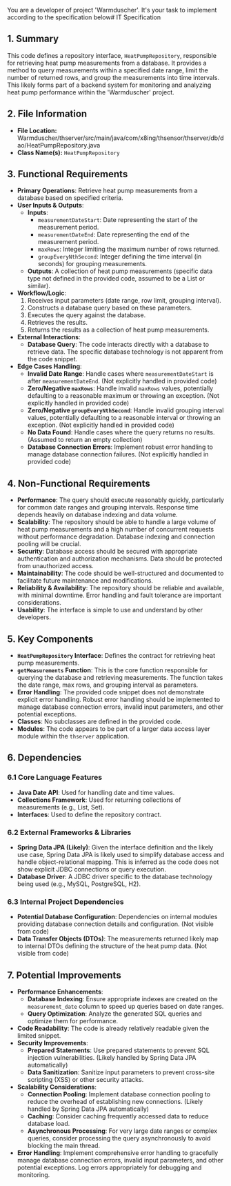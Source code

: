 You are a developer of project 'Warmduscher'. It's your task to implement according to the specification below# IT Specification

## 1. Summary
This code defines a repository interface, `HeatPumpRepository`, responsible for retrieving heat pump measurements from a database. It provides a method to query measurements within a specified date range, limit the number of returned rows, and group the measurements into time intervals. This likely forms part of a backend system for monitoring and analyzing heat pump performance within the 'Warmduscher' project.

## 2. File Information
- **File Location:** Warmduscher/thserver/src/main/java/com/x8ing/thsensor/thserver/db/dao/HeatPumpRepository.java
- **Class Name(s):** `HeatPumpRepository`

## 3. Functional Requirements
- **Primary Operations**: Retrieve heat pump measurements from a database based on specified criteria.
- **User Inputs & Outputs**:
    - **Inputs**:
        - `measurementDateStart`: Date representing the start of the measurement period.
        - `measurementDateEnd`: Date representing the end of the measurement period.
        - `maxRows`: Integer limiting the maximum number of rows returned.
        - `groupEveryNthSecond`: Integer defining the time interval (in seconds) for grouping measurements.
    - **Outputs**: A collection of heat pump measurements (specific data type not defined in the provided code, assumed to be a List or similar).
- **Workflow/Logic**:
    1. Receives input parameters (date range, row limit, grouping interval).
    2. Constructs a database query based on these parameters.
    3. Executes the query against the database.
    4. Retrieves the results.
    5. Returns the results as a collection of heat pump measurements.
- **External Interactions**:
    - **Database Query**: The code interacts directly with a database to retrieve data. The specific database technology is not apparent from the code snippet.
- **Edge Cases Handling**:
    - **Invalid Date Range**: Handle cases where `measurementDateStart` is after `measurementDateEnd`. (Not explicitly handled in provided code)
    - **Zero/Negative `maxRows`**: Handle invalid `maxRows` values, potentially defaulting to a reasonable maximum or throwing an exception. (Not explicitly handled in provided code)
    - **Zero/Negative `groupEveryNthSecond`**: Handle invalid grouping interval values, potentially defaulting to a reasonable interval or throwing an exception. (Not explicitly handled in provided code)
    - **No Data Found**: Handle cases where the query returns no results. (Assumed to return an empty collection)
    - **Database Connection Errors**: Implement robust error handling to manage database connection failures. (Not explicitly handled in provided code)

## 4. Non-Functional Requirements
- **Performance**: The query should execute reasonably quickly, particularly for common date ranges and grouping intervals.  Response time depends heavily on database indexing and data volume.
- **Scalability**: The repository should be able to handle a large volume of heat pump measurements and a high number of concurrent requests without performance degradation. Database indexing and connection pooling will be crucial.
- **Security**: Database access should be secured with appropriate authentication and authorization mechanisms.  Data should be protected from unauthorized access.
- **Maintainability**: The code should be well-structured and documented to facilitate future maintenance and modifications.
- **Reliability & Availability**: The repository should be reliable and available, with minimal downtime.  Error handling and fault tolerance are important considerations.
- **Usability**: The interface is simple to use and understand by other developers.

## 5. Key Components
- **`HeatPumpRepository` Interface**: Defines the contract for retrieving heat pump measurements.
- **`getMeasurements` Function**: This is the core function responsible for querying the database and retrieving measurements. The function takes the date range, max rows, and grouping interval as parameters.
- **Error Handling**: The provided code snippet does not demonstrate explicit error handling. Robust error handling should be implemented to manage database connection errors, invalid input parameters, and other potential exceptions.
- **Classes**: No subclasses are defined in the provided code.
- **Modules**: The code appears to be part of a larger data access layer module within the `thserver` application.

## 6. Dependencies

### 6.1 Core Language Features
- **Java Date API**: Used for handling date and time values.
- **Collections Framework**: Used for returning collections of measurements (e.g., List, Set).
- **Interfaces**: Used to define the repository contract.

### 6.2 External Frameworks & Libraries
- **Spring Data JPA (Likely)**:  Given the interface definition and the likely use case, Spring Data JPA is likely used to simplify database access and handle object-relational mapping. This is inferred as the code does not show explicit JDBC connections or query execution.
- **Database Driver**: A JDBC driver specific to the database technology being used (e.g., MySQL, PostgreSQL, H2).

### 6.3 Internal Project Dependencies
- **Potential Database Configuration**: Dependencies on internal modules providing database connection details and configuration. (Not visible from code)
- **Data Transfer Objects (DTOs)**:  The measurements returned likely map to internal DTOs defining the structure of the heat pump data. (Not visible from code)

## 7. Potential Improvements
- **Performance Enhancements**:
    - **Database Indexing**: Ensure appropriate indexes are created on the `measurement_date` column to speed up queries based on date ranges.
    - **Query Optimization**: Analyze the generated SQL queries and optimize them for performance.
- **Code Readability**:  The code is already relatively readable given the limited snippet.
- **Security Improvements**:
    - **Prepared Statements**: Use prepared statements to prevent SQL injection vulnerabilities.  (Likely handled by Spring Data JPA automatically)
    - **Data Sanitization**: Sanitize input parameters to prevent cross-site scripting (XSS) or other security attacks.
- **Scalability Considerations**:
    - **Connection Pooling**: Implement database connection pooling to reduce the overhead of establishing new connections. (Likely handled by Spring Data JPA automatically)
    - **Caching**: Consider caching frequently accessed data to reduce database load.
    - **Asynchronous Processing**:  For very large date ranges or complex queries, consider processing the query asynchronously to avoid blocking the main thread.
- **Error Handling**: Implement comprehensive error handling to gracefully manage database connection errors, invalid input parameters, and other potential exceptions.  Log errors appropriately for debugging and monitoring.